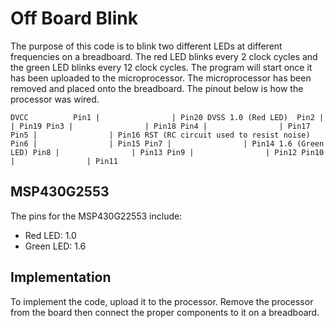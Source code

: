 # Off Board Blink
The purpose of this code is to blink two different LEDs at different frequencies on a breadboard. The red LED blinks every 2 clock cycles and the green LED blinks every 12 clock cycles. The program will start once it has been uploaded to the microprocessor. The microprocessor has been removed and placed onto the breadboard. The pinout below is how the processor was wired.

                     
 `DVCC          Pin1 |                | Pin20 DVSS
1.0 (Red LED)  Pin2 |                | Pin19
               Pin3 |                | Pin18
               Pin4 |                | Pin17
               Pin5 |                | Pin16 RST (RC circuit used to resist noise)
               Pin6 |                | Pin15
               Pin7 |                | Pin14 1.6 (Green LED)
               Pin8 |                | Pin13
               Pin9 |                | Pin12
              Pin10 |                | Pin11`
              

## MSP430G2553
The pins for the MSP430G22553 include:
* Red LED: 1.0
* Green LED: 1.6


## Implementation
To implement the code, upload it to the processor. Remove the processor from the board then connect the proper components to it on a breadboard.
